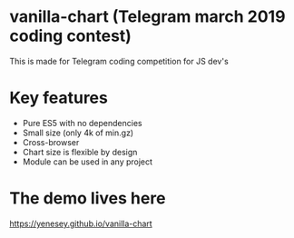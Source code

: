 # vanilla-chart (Telegram march 2019 coding contest)

This is made for Telegram coding competition for JS dev's
    
# Key features

* Pure ES5 with no dependencies
* Small size (only 4k of min.gz)
* Cross-browser
* Chart size is flexible by design
* Module can be used in any project

# The demo lives here

https://yenesey.github.io/vanilla-chart
